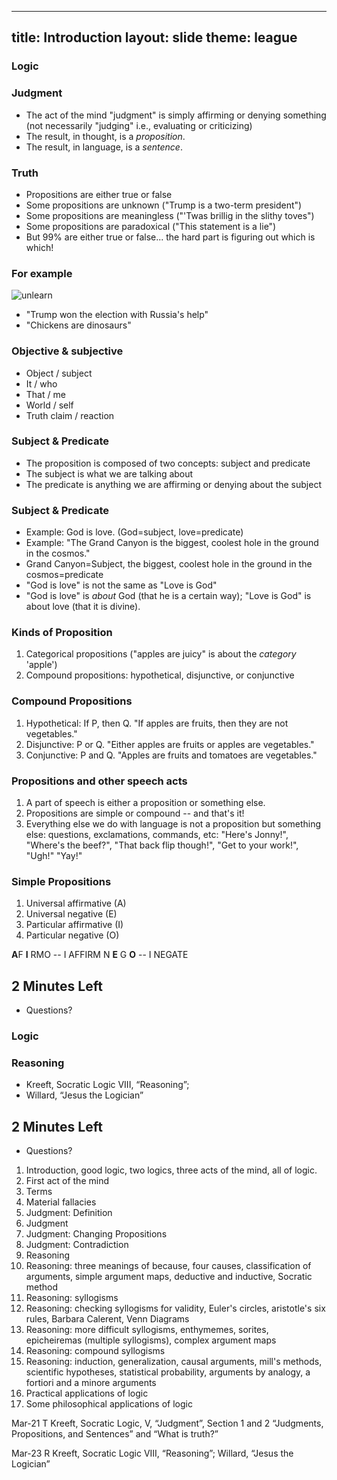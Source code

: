 
---
title: Introduction
layout: slide
theme: league
---

<section data-background="http://www.keithbuhler.com/images/tree-of-science.png"><!--Day 1 begin-->
<section data-background="http://www.lse.ac.uk/philosophy/wp-content/uploads/2016/04/mobius-lr2-1.gif" data-markdown><!--Intro slide begin-->

# Logic

</section> <!--Intro slide end-->
<section data-markdown> 


### Judgment

- The act of the mind "judgment" is simply affirming or denying something (not necessarily "judging" i.e., evaluating or criticizing)
- The result, in thought, is a *proposition*. 
- The result, in language, is a *sentence*.


</section><section data-markdown>

### Truth

- Propositions are either true or false 
- Some propositions are unknown ("Trump is a two-term president")
- Some propositions are meaningless ("'Twas brillig in the slithy toves")
- Some propositions are paradoxical ("This statement is a lie")
- But 99% are either true or false... the hard part is figuring out which is which!


</section><section data-markdown>


### For example

![unlearn](https://s-media-cache-ak0.pinimg.com/736x/80/3e/86/803e86052f46b83569a8942c976057b9.jpg)
- "Trump won the election with Russia's help"
- "Chickens are dinosaurs" 



</section><section data-markdown>


### Objective & subjective

- Object / subject
- It / who
- That / me
- World / self
- Truth claim / reaction

</section><section data-markdown>

### Subject & Predicate

- The proposition is composed of two concepts: subject and predicate
- The subject is what we are talking about
- The predicate is anything we are affirming or denying about the subject

</section><section data-markdown>


### Subject & Predicate

- Example: God is love. (God=subject, love=predicate)
- Example: "The Grand Canyon is the biggest, coolest hole in the ground in the cosmos."
- Grand Canyon=Subject, the biggest, coolest hole in the ground in the cosmos=predicate
- "God is love" is not the same as "Love is God"
- "God is love" is *about* God (that he is a certain way); "Love is God" is about love (that it is divine).


</section><section data-markdown>


### Kinds of Proposition

1. Categorical propositions ("apples are juicy" is about the *category* 'apple')
2. Compound propositions: hypothetical, disjunctive, or conjunctive

</section><section data-markdown>

### Compound Propositions

1. Hypothetical: If P, then Q. "If apples are fruits, then they are not vegetables."
2. Disjunctive: P or Q. "Either apples are fruits or apples are vegetables."
3. Conjunctive: P and Q. "Apples are fruits and tomatoes are vegetables."

</section><section data-markdown>


### Propositions and other speech acts

1. A part of speech is either a proposition or something else.
2. Propositions are simple or compound -- and that's it!
3. Everything else we do with language is not a proposition but something else: questions, exclamations, commands, etc: "Here's Jonny!", "Where's the beef?", "That back flip though!", "Get to your work!", "Ugh!" "Yay!"

</section><section data-markdown>


### Simple Propositions

1. Universal affirmative (A)
2. Universal negative (E)
3. Particular affirmative (I)
4. Particular negative (O)


**A**F **I** RMO  -- I AFFIRM
N **E** G **O** -- I NEGATE


</section><section data-markdown>




## 2 Minutes Left
* Questions?

</section>
</section><!--Syllabus end-->


<section data-background="http://www.keithbuhler.com/images/tree-of-science-red.svg" ><!--Wed, Intro begin-->
<section data-markdown>

# Logic

</section><section data-markdown>

### Reasoning

- Kreeft, Socratic Logic VIII, “Reasoning”; 
- Willard, “Jesus the Logician”

</section><section data-markdown>

</section><section data-markdown>
</section><section data-markdown>
</section><section data-markdown>
</section><section data-markdown>
</section><section data-markdown>



## 2 Minutes Left
* Questions?

</section>
</section><!--Day 2 end-->



1. Introduction, good logic, two logics, three acts of the mind, all of logic.
1. First act of the mind
2. Terms
3. Material fallacies
4. Judgment: Definition
5. Judgment
6. Judgment: Changing Propositions
7. Judgment: Contradiction
8. Reasoning
9. Reasoning: three meanings of because, four causes, classification of arguments, simple argument maps, deductive and inductive, Socratic method
10. Reasoning: syllogisms
11. Reasoning: checking syllogisms for validity, Euler's circles, aristotle's six rules, Barbara Calerent, Venn Diagrams
12. Reasoning: more difficult syllogisms, enthymemes, sorites, epicheiremas (multiple syllogisms), complex argument maps
13. Reasoning: compound syllogisms
14. Reasoning: induction, generalization, causal arguments, mill's methods, scientific hypotheses, statistical probability, arguments by analogy, a fortiori and a minore arguments
15. Practical applications of logic
16. Some philosophical applications of logic



Mar-21 T Kreeft, Socratic Logic, V, “Judgment”, Section 1 and 2 “Judgments, Propositions, and Sentences” and “What is truth?” 

Mar-23 R Kreeft, Socratic Logic VIII, “Reasoning”; Willard, “Jesus the Logician”

